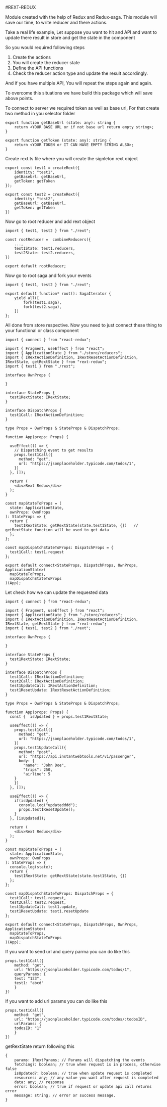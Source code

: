 #REXT-REDUX

Module created with the help of Redux and Redux-saga. This module will save our time, to write reducer and there actions.

Take a real life example, Let suppose you want to hit and API and want to update there result in store and get the state in the component

So you would required following steps 
1. Create the actions
2. You will create the reducer state
3. Define the API functions
4. Check the reducer action type and update the result accordingly.

And if you have multiple API, You will repeat the steps again and again.

To overcome this situations we have build this package which will save above points.

To connect to server we required token as well as base url, For that create two method in you selector folder

```
export function getBaseUrl (state: any): string {
    return <YOUR BASE URL or if not base url return empty string>;
} 

export function getToken (state: any): string {
    return <YOUR TOKEN or IT CAN HAVE EMPTY STRING ALSO>;
} 
```

Create rext.ts file where you will create the signleton rext object
```
export const test1 = createRext({
    identity: "test1",
    getBaseUrl: getBaseUrl,
    getToken: getToken
});

export const test2 = createRext({
    identity: "test2",
    getBaseUrl: getBaseUrl,
    getToken: getToken
})
```

Now go to root reducer and add rext object

```
import { test1, test2 } from "./rext";

const rootReducer =  combineReducers({
    ...,
    test1State: test1.reducers,
    test2State: test2.reducers,
})

export default rootReducer;
```


Now go to root saga and fork your events

```
import { test1, test2 } from "./rext";

export default function* root(): SagaIterator {
    yield all([
        fork(test1.saga),
        fork(test2.saga),
    ])
};
```

All done from store respective. Now you need to just connect these thing to your functional or class component

```
import { connect } from "react-redux";

import { Fragment, useEffect } from "react";
import { ApplicationState } from "./store/reducers";
import { IRextActionDefinition, IRextResetActionDefinition, IRextState, getRextState } from "rext-redux";
import { test1 } from "./rext";

interface OwnProps {

}

interface StateProps {
  test1RextState: IRextState;
}

interface DispatchProps {
  test1Call: IRextActionDefinition;
}

type Props = OwnProps & StateProps & DispatchProps;

function App(props: Props) {

  useEffect(() => {
    // Dispatching event to get results
    props.test1Call({
      method: "get",
      url: "https://jsonplaceholder.typicode.com/todos/1",
    })
  }, []);

  return (
    <div>Rext Redux</div>
  );
}

const mapStateToProps = (
  state: ApplicationState,
  ownProps: OwnProps
): StateProps => {
  return {
    test1RextState: getRextState(state.test1State, {})   // getRextState function will be used to get data
  };
};

const mapDispatchStateToProps: DispatchProps = {
  test1Call: test1.request
};

export default connect<StateProps, DispatchProps, OwnProps, ApplicationState>(
  mapStateToProps,
  mapDispatchStateToProps
)(App);
```

Let check how we can update the requested data

```
import { connect } from "react-redux";

import { Fragment, useEffect } from "react";
import { ApplicationState } from "./store/reducers";
import { IRextActionDefinition, IRextResetActionDefinition, IRextState, getRextState } from "rext-redux";
import { test1, test2 } from "./rext";

interface OwnProps {

}

interface StateProps {
  test1RextState: IRextState;
}

interface DispatchProps {
  test1Call: IRextActionDefinition;
  test2Call: IRextActionDefinition;
  test1UpdateCall: IRextActionDefinition;
  test1ResetUpdate: IRextResetActionDefinition;
}

type Props = OwnProps & StateProps & DispatchProps;

function App(props: Props) {
  const {  isUpdated } = props.test1RextState;

  useEffect(() => {
    props.test1Call({
      method: "get",
      url: "https://jsonplaceholder.typicode.com/todos/1",
    })
    props.test1UpdateCall({
      method: "post",
      url: "https://api.instantwebtools.net/v1/passenger",
      body: {
        "name": "John Doe",
        "trips": 250,
        "airline": 5
    }
    })
  }, []);

  useEffect(() => {
    if(isUpdated) {
      console.log("updatedddd");
      props.test1ResetUpdate();
    }
  }, [isUpdated]);

  return (
    <div>Rext Redux</div>
  );
}

const mapStateToProps = (
  state: ApplicationState,
  ownProps: OwnProps
): StateProps => {
  console.log(state);
  return {
    test1RextState: getRextState(state.test1State, {})
  };
};

const mapDispatchStateToProps: DispatchProps = {
  test1Call: test1.request,
  test2Call: test2.request,
  test1UpdateCall: test1.update,
  test1ResetUpdate: test1.resetUpdate
};

export default connect<StateProps, DispatchProps, OwnProps, ApplicationState>(
  mapStateToProps,
  mapDispatchStateToProps
)(App);

```


If you want to send url and query parma you can do like this

```
props.test1Call({
    method: "get",
    url: "https://jsonplaceholder.typicode.com/todos/1",
    queryParams: {
    test: "123",
    test1: "abcd"
    }
})
```

If you want to add url params you can do like this
```
props.test1Call({
    method: "get",
    url: "https://jsonplaceholder.typicode.com/todos/:todosID",
    urlParams: {
    todosID: "1"
    }
})
```


getRextState return following this

```
{
    params: IRextParams; // Params will dispatching the events
    fetching?: boolean; // true when request is in process, otherwise false
    isUpdated?: boolean; // true when update request is completed
    resources: any; // any value you want after request is completed
    data: any; // response
    error: boolean; // true if request or update api call returns error
    message: string; // error or success message.
}
```



